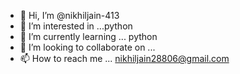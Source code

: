 - 👋 Hi, I’m @nikhiljain-413
- 👀 I’m interested in ...python
- 🌱 I’m currently learning ... python
- 💞️ I’m looking to collaborate on ...
- 📫 How to reach me ... nikhiljain28806@gmail.com

<!---
nikhiljain-413/nikhiljain-413 is a ✨ special ✨ repository because its `README.md` (this file) appears on your GitHub profile.
You can click the Preview link to take a look at your changes.
--->
